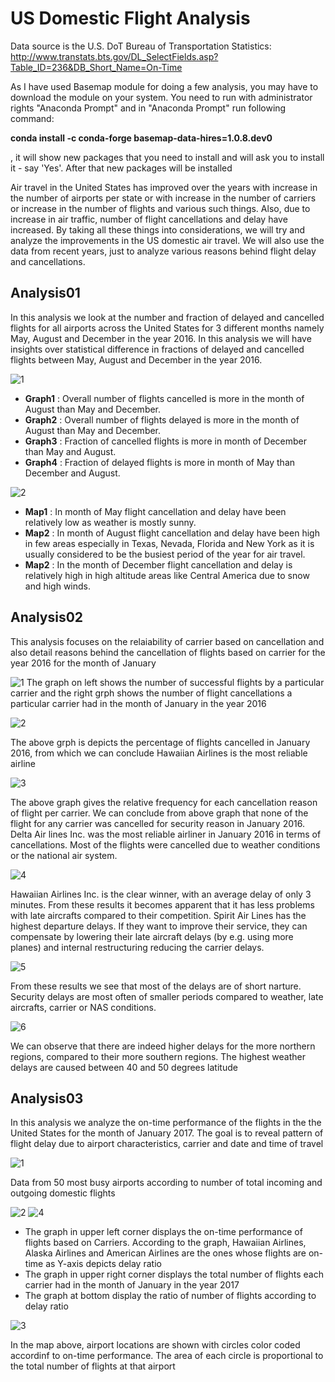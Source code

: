 # US Domestic Flight Analysis

Data source is the U.S. DoT Bureau of Transportation Statistics:
http://www.transtats.bts.gov/DL_SelectFields.asp?Table_ID=236&DB_Short_Name=On-Time

As I have used Basemap module for doing a few analysis, you may have to download the module on your system.
You need to run with administrator rights "Anaconda Prompt" and in "Anaconda Prompt" run following command:

**conda install -c conda-forge basemap-data-hires=1.0.8.dev0**

, it will show new packages that you need to install and will ask you to install it - say 'Yes'.
After that new packages will be installed

Air travel in the United States has improved over the years with increase in the number of airports per state or with increase in the number of carriers or increase in the number of flights and various such things. Also, due to increase in air traffic, number of flight cancellations and delay have increased. By taking all these things into considerations, we will try and analyze the improvements in the US domestic air travel. We will also use the data from recent years, just to analyze various reasons behind flight delay and cancellations.

## Analysis01
In this analysis we look at the number and fraction of delayed and cancelled flights for all airports across the United States for 3 different months namely May, August and December in the year 2016. In this analysis we will have insights over statistical difference in fractions of delayed and cancelled flights between May, August and December in the year 2016.

![1](https://cloud.githubusercontent.com/assets/25044649/25306221/e14ed3f4-2756-11e7-9557-8734c92e2ea8.png)
* **Graph1** : Overall number of flights cancelled is more in the month of August than May and December.
* **Graph2** : Overall number of flights delayed is more in the month of August than May and December.
* **Graph3** : Fraction of cancelled flights is more in month of December than May and August.
* **Graph4** : Fraction of delayed flights is more in month of May than December and August.

![2](https://cloud.githubusercontent.com/assets/25044649/25306224/e5991a78-2756-11e7-9160-2d35e7d653d4.png)
* **Map1** : In month of May flight cancellation and delay have been relatively low as weather is mostly sunny.
* **Map2** : In month of August flight cancellation and delay have been high in few areas especially in Texas, Nevada, Florida and New York as it        is usually considered to be the busiest period of the year for air travel.
* **Map2** : In the month of December flight cancellation and delay is relatively high in high altitude areas like Central America due to snow          and high winds.

## Analysis02
This analysis focuses on the relaiability of carrier based on cancellation and also detail reasons behind the cancellation of flights based on carrier for the year 2016 for the month of January 

![1](https://cloud.githubusercontent.com/assets/25044649/25306339/36ed86e6-2759-11e7-8685-b7e5822b1a8a.png)
The graph on left shows the number of successful flights by a particular carrier and the right grph shows the number of flight cancellations a particular carrier had in the month of January in the year 2016

![2](https://cloud.githubusercontent.com/assets/25044649/25306341/38d072fc-2759-11e7-8d5f-0f6061003e91.png)

The above grph is depicts the percentage of flights cancelled in January 2016, from which we can conclude Hawaiian Airlines is the most reliable airline

![3](https://cloud.githubusercontent.com/assets/25044649/25306343/3afbfd6c-2759-11e7-9e70-2dd093240264.png)

The above graph gives the relative frequency for each cancellation reason of flight per carrier. We can conclude from above graph that none of the flight for any carrier was cancelled for security reason in January 2016. Delta Air lines Inc. was the most reliable airliner in January 2016 in terms of cancellations. Most of the flights were cancelled due to weather conditions or the national air system.

![4](https://cloud.githubusercontent.com/assets/25044649/25306344/3cf5ad48-2759-11e7-895b-6a85c99bcb2a.png)

Hawaiian Airlines Inc. is the clear winner, with an average delay of only 3 minutes. From these results it becomes apparent that it has less problems with late aircrafts compared to their competition. Spirit Air Lines has the highest departure delays. If they want to improve their service, they can compensate by lowering their late aircraft delays (by e.g. using more planes) and internal restructuring reducing the carrier delays.

![5](https://cloud.githubusercontent.com/assets/25044649/25306345/3eedb05a-2759-11e7-9015-009c51502d97.png)

From these results we see that most of the delays are of short narture. Security delays are most often of smaller periods compared to weather, late aircrafts, carrier or NAS conditions.

![6](https://cloud.githubusercontent.com/assets/25044649/25306347/4083cb66-2759-11e7-90b8-a8c93d052ebf.png)

We can observe that there are indeed higher delays for the more northern regions, compared to their more southern regions. The highest weather delays are caused between 40 and 50 degrees latitude

## Analysis03
In this analysis we analyze the on-time performance of the flights in the the United States for the month of January 2017. The goal is to reveal pattern of flight delay due to airport characteristics, carrier and date and time of travel

![1](https://cloud.githubusercontent.com/assets/25044649/25306413/b26f3d9a-275a-11e7-98aa-17a881b0c521.png)

Data from 50 most busy airports according to number of total incoming and outgoing domestic flights

![2](https://cloud.githubusercontent.com/assets/25044649/25306414/b4879e7e-275a-11e7-868e-bd0569dc36a8.png)
![4](https://cloud.githubusercontent.com/assets/25044649/25306424/e84d0b9a-275a-11e7-96c0-c19b9074f5bf.png)
* The graph in upper left corner displays the on-time performance of flights based on Carriers. According to the graph, Hawaiian         Airlines, Alaska Airlines and American Airlines are the ones whose flights are on-time as Y-axis depicts delay ratio
* The graph in upper right corner displays the total number of flights each carrier had in the month of January in the year 2017
* The graph at bottom display the ratio of number of flights according to delay ratio

![3](https://cloud.githubusercontent.com/assets/25044649/25306415/b63374b4-275a-11e7-9e5b-9e271de392d1.png)

In the map above, airport locations are shown with circles color coded accordinf to on-time performance. The area of each circle is proportional to the total number of flights at that airport
